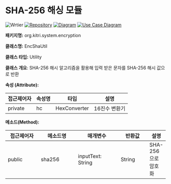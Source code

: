 # SHA-256 해싱 모듈

![Wrtier](https://img.shields.io/badge/Writer-%ED%98%84%EC%98%81%EC%9D%80-blue) [![Repository](https://img.shields.io/badge/View-Repository-blue)](../../../../../srmus_project/src/main/java/org/kitri/system/encryption/EncShaUtil.java) [![Diagram](https://img.shields.io/badge/View-Class_Diagram-blue)](../../cld.md#encrypt) [![Use Case Diagram](https://img.shields.io/badge/View-Use_Case_Diagram-blue)](../../use-case.md#encrypt)

**패키지명:** org.kitri.system.encryption

**클래스명:** EncShaUtil

**클래스 타입:** Utility

**클래스 개요**: SHA-256 해시 알고리즘을 활용해 입력 받은 문자를 SHA-256 해시 값으로 반환

**속성 (Attribute):**

| 접근제어자   | 속성명 | 타입           | 설명       |
| ------- | --- | ------------ | -------- |
| private | hc  | HexConverter | 16진수 변환기 |

**메소드(Method):**

<table><thead><tr><th width="130">접근제어자</th><th width="144">메소드명</th><th width="163">매개변수</th><th width="104">반환값</th><th>설명</th></tr></thead><tbody><tr><td>public</td><td>sha256</td><td>inputText: String</td><td>String</td><td>SHA-256으로 암호화</td></tr></tbody></table>
